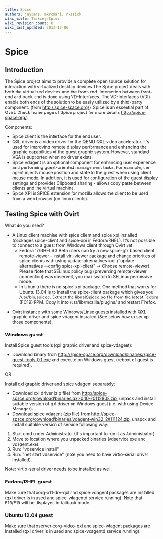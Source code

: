 ```yaml
---
title: Spice
authors: jaypers, mkrcmari, nkesick
wiki_title: Testing/Spice
wiki_revision_count: 8
wiki_last_updated: 2013-12-06
---
```


# Spice

## Introduction

The Spice project aims to provide a complete open source solution for interaction with virtualized desktop devices.The Spice project deals with both the virtualized devices and the front-end. Interaction between front-end and back-end is done using VD-Interfaces. The VD-Interfaces (VDI) enable both ends of the solution to be easily utilized by a third-party component. (from <http://spice-space.org/>). Spice is an essential part of Ovirt. Check home page of Spice project for more details <http://spice-space.org/>.

Components:

*   Spice client is the interface for the end user.
*   QXL driver is a video driver for the QEMU QXL video accelerator. It's used for improving remote display performance and enhancing the graphic capabilities of the guest graphic system. However, standard VGA is supported when no driver exists.
*   Spice vdagent is an optional component for enhancing user experience and performing guest-oriented management tasks. For example, the agent injects mouse position and state to the guest when using client mouse mode. In addition, it is used for configuration of the guest display settings and provides Clipboard sharing - allows copy paste between clients and the virtual machine.
*   Spice XPI is SPICE extension for mozilla allows the client to be used from a web browser (on linux clients).

## Testing Spice with Ovirt

What do you need?

*   A Linux client machine with spice client and spice xpi installed (packages spice-client and spice-xpi in Fedora/RHEL). It's not possible to connect to a guest from Windows client through Ovirt yet.
    -   Fedora 17/RHEL6.3 Beta users can try a new spice-gtk based client remote-viewer - Install virt-viewer package and change priorities of spice clients with using update-alternatives tool ("update-alternatives --config spice-xpi-client" -> Choose remote-viewer). Please Note that SELinux policy bug (preventing remote-viewer connection) was observed, you may switch to SELinux permissive mode.
    -   In Ubuntu there is no spice-xpi package. One method that works for Ubuntu 13.04 is to Install the spice-client package which gives you /usr/bin/spicec. Extract the libnsISpicec.so file from the latest Fedora (FC19) RPM. Copy it into /usr/lib/mozilla/plugins/ and restart Firefox.

<!-- -->

*   Ovirt instance with some Windows/Linux guests installed with QXL graphic driver and spice vdagent installed (See below how to set up those components).

### Windows guest

Install Spice guest tools (qxl graphic driver and spice-vdagent):

*   Download binary from <http://spice-space.org/download/binaries/spice-guest-tools-0.1.exe> and execute on Windows guest (reboot of guest is required).

OR

Install qxl graphic driver and spice vdagent separately:

*   Download qxl driver (zip file) from <http://spice-space.org/download/binaries/qxl-0.10-20112808.zip>, unpack and install suitable version of qxl driver on Windows guest (i.e. with using Device Manager).
*   Download spice vdagent (zip file) from <http://spice-space.org/download/binaries/vdagent-win32_20111124.zip>, unapck and install suitable version of service following way:

1.  Start cmd under Administrator (It's important to run it as Administrator).
2.  Move to location where you unpacked binaries (vdservice.exe and vdagent.exe).
3.  Run: "vdservice install"
4.  Run: "net start vdservice" (note you need to have virtio-serial driver installed).

Note: virtio-serial driver needs to be installed as well.

### Fedora/RHEL guest

Make sure that xorg-x11-drv-qxl and spice-vdagent packages are installed (qxl driver is in used and spice-vdagentd service running). Note that F15/F16 will be displayed in fallback mode.

### Ubuntu 12.04 guest

Make sure that xserver-xorg-video-qxl and spice-vdagent packages are installed (qxl driver is in used and spice-vdagentd service running).
